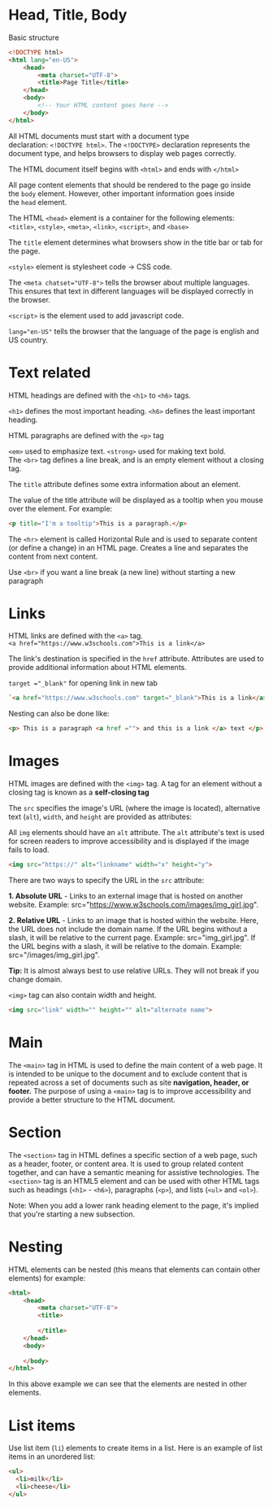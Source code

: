 # Head, Title, Body

Basic structure
```html
<!DOCTYPE html> 
<html lang="en-US"> 
	<head> 
		<meta charset="UTF-8"> 
		<title>Page Title</title> 
	</head> 
	<body> 
		<!-- Your HTML content goes here --> 
	</body> 
</html>
```

All HTML documents must start with a document type declaration: `<!DOCTYPE html>`. The `<!DOCTYPE>` declaration represents the document type, and helps browsers to display web pages correctly.

The HTML document itself begins with `<html>` and ends with `</html>`

All page content elements that should be rendered to the page go inside the `body` element. However, other important information goes inside the `head` element.

The HTML `<head>` element is a container for the following elements: 
`<title>`, `<style>`, `<meta>`, `<link>`, `<script>`, and `<base>`

The `title` element determines what browsers show in the title bar or tab for the page.

`<style>` element is stylesheet code -> CSS code.

The `<meta chatset="UTF-8">` tells the browser about multiple languages. This ensures that text in different languages will be displayed correctly in the browser.

`<script>` is the element used to add javascript code.

`lang="en-US"` tells the browser that the language of the page is english and US country.

# Text related

HTML headings are defined with the `<h1>` to `<h6>` tags.

`<h1>` defines the most important heading. `<h6>` defines the least important heading.

HTML paragraphs are defined with the `<p>` tag

`<em>`  used to emphasize text.
`<strong>` used for making text bold.
The `<br>` tag defines a line break, and is an empty element without a closing tag.

The `title` attribute defines some extra information about an element.

The value of the title attribute will be displayed as a tooltip when you mouse over the element. For example: 
```html
<p title="I'm a tooltip">This is a paragraph.</p>
```

The `<hr>` element is called Horizontal Rule and is used to separate content (or define a change) in an HTML page. Creates a line and separates the content from next content.

Use `<br>` if you want a line break (a new line) without starting a new paragraph

# Links 

HTML links are defined with the `<a>` tag. `<a href="https://www.w3schools.com">This is a link</a>`

The link's destination is specified in the `href` attribute. Attributes are used to provide additional information about HTML elements.

`target ="_blank"` for opening link in new tab

```html
`<a href="https://www.w3schools.com" target="_blank">This is a link</a>`
```

Nesting can also be done like:
```html
<p> This is a paragraph <a href =""> and this is a link </a> text </p>
```

# Images 

HTML images are defined with the `<img>` tag.  A tag for an element without a closing tag is known as a **self-closing tag**

The `src` specifies the image's URL (where the image is located), alternative text (`alt`), `width`, and `height` are provided as attributes:

All `img` elements should have an `alt` attribute. The `alt` attribute's text is used for screen readers to improve accessibility and is displayed if the image fails to load.
```html
<img src="https://" alt="linkname" width="x" height="y">
```

There are two ways to specify the URL in the `src` attribute:

**1. Absolute URL** - Links to an external image that is hosted on another website. Example: src="https://www.w3schools.com/images/img_girl.jpg".

**2. Relative URL** - Links to an image that is hosted within the website. Here, the URL does not include the domain name. If the URL begins without a slash, it will be relative to the current page. Example: src="img_girl.jpg". If the URL begins with a slash, it will be relative to the domain. Example: src="/images/img_girl.jpg".

**Tip:** It is almost always best to use relative URLs. They will not break if you change domain.

`<img>` tag can also contain width and height. 

```html
<img src="link" width="" height="" alt="alternate name">
```

# Main 

The `<main>` tag in HTML is used to define the main content of a web page. It is intended to be unique to the document and to exclude content that is repeated across a set of documents such as site **navigation, header, or footer.** The purpose of using a `<main>` tag is to improve accessibility and provide a better structure to the HTML document.

# Section

The `<section>` tag in HTML defines a specific section of a web page, such as a header, footer, or content area. It is used to group related content together, and can have a semantic meaning for assistive technologies. The `<section>` tag is an HTML5 element and can be used with other HTML tags such as headings (`<h1>` - `<h6>`), paragraphs (`<p>`), and lists (`<ul>` and `<ol>`).

Note: When you add a lower rank heading element to the page, it's implied that you're starting a new subsection.

# Nesting 

HTML elements can be nested (this means that elements can contain other elements)
for example: 
```html
<html>
	<head>
		<meta charset="UTF-8">
		<title>
		
		</title>
	</head>
	<body>
	
	</body>
</html>
```
In this above example we can see that the elements are nested in other elements. 

# List items

Use list item (`li`) elements to create items in a list. Here is an example of list items in an unordered list:

```html
<ul>
  <li>milk</li>
  <li>cheese</li>
</ul>
```

